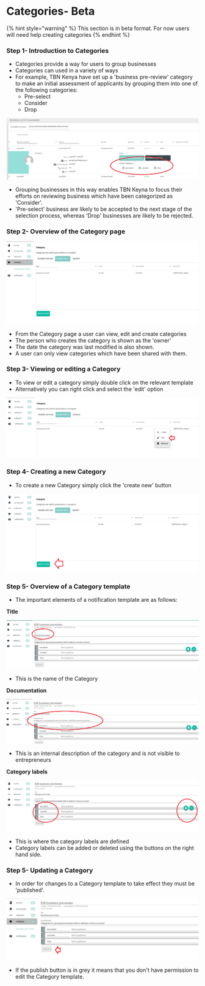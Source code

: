 # Categories- Beta

{% hint style="warning" %}
This section is in beta format.  For now users will need help creating categories
{% endhint %}

### Step 1- Introduction to Categories

* Categories provide a way for users to group businesses
* Categories can used in a variety of ways
* For example, TBN Kenya have set up a 'business pre-review' category to make an initial assessment of applicants by grouping them into one of the following categories:
  * Pre-select
  * Consider
  * Drop

![](<../../../../.gitbook/assets/image (106).png>)

* Grouping businesses in this way enables TBN Keyna to focus their efforts on reviewing business which have been categorized as 'Consider'. &#x20;
* 'Pre-select' business are likely to be accepted to the next stage of the selection process, whereas 'Drop' businesses are likely to be rejected.&#x20;

### Step 2- Overview of the Category page

![](<../../../../.gitbook/assets/image (108).png>)

* From the Category page a user can view, edit and create categories
* The person who creates the category is shown as the 'owner'&#x20;
* The date the category was last modified is also shown.
* A user can only view categories which have been shared with them.

### Step 3- Viewing or editing a Category

* To view or edit a category simply double click on the relevant template
* Alternatively you can right click and select the 'edit' option

![](<../../../../.gitbook/assets/image (109).png>)

### Step 4- Creating a new Category

* To create a new Category simply click the 'create new' button

![](<../../../../.gitbook/assets/image (110).png>)

### Step 5- Overview of a Category template

* The important elements of a notification template are as follows:

**Title**&#x20;

![](<../../../../.gitbook/assets/image (112).png>)

* This is the name of the Category

**Documentation**&#x20;

![](<../../../../.gitbook/assets/image (113).png>)

* This is an internal description of the category and is not visible to entrepreneurs

**Category labels**

![](<../../../../.gitbook/assets/image (114).png>)

* This is where the category labels are defined
* Category labels can be added or deleted using the buttons on the right hand side.

### Step 5- Updating a Category

* In order for changes to a Category template to take effect they must be 'published'.

![](<../../../../.gitbook/assets/image (115).png>)

* If the publish button is in grey it means that you don't have permission to edit the Category template.

